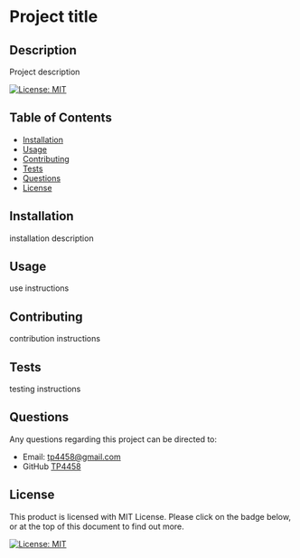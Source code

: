 
# Project title

## Description
Project description

[![License: MIT](https://img.shields.io/badge/License-MIT-yellow.svg)](https://opensource.org/licenses/MIT)

## Table of Contents
* [Installation](#installation)
* [Usage](#usage)
* [Contributing](#contributing)
* [Tests](#tests)
* [Questions](#questions)
* [License](#license)

## Installation
installation description

## Usage
use instructions

## Contributing
contribution instructions

## Tests
testing instructions

## Questions
Any questions regarding this project can be directed to:
* Email: [tp4458@gmail.com](tp4458@gmail.com)
* GitHub [TP4458](https://github.com/TP4458)

## License
This product is licensed with MIT License. Please click on the badge below, or at the top of this document to find out more.

 [![License: MIT](https://img.shields.io/badge/License-MIT-yellow.svg)](https://opensource.org/licenses/MIT)
